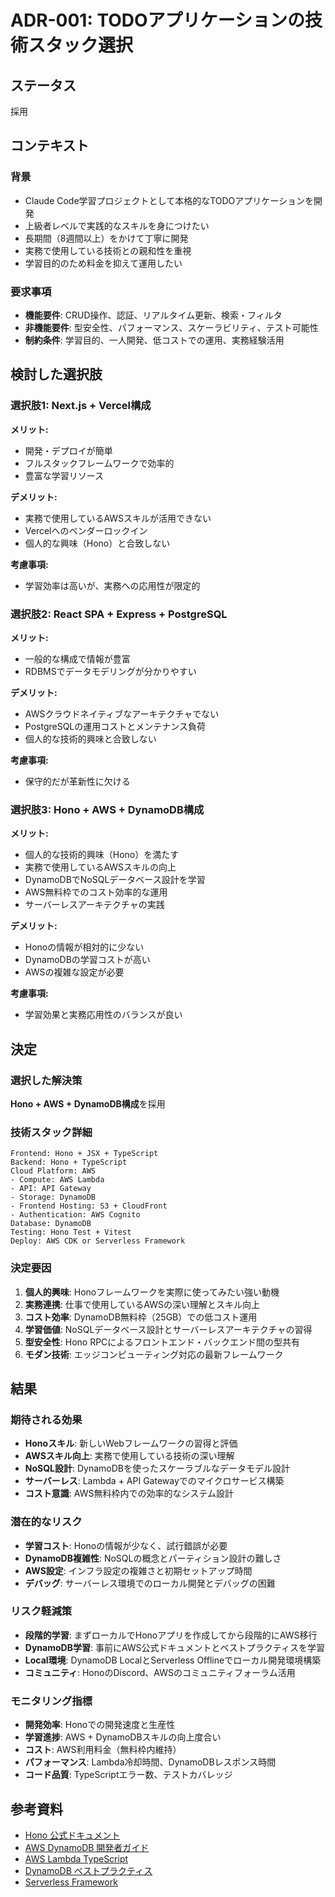 # ADR-001: TODOアプリケーションの技術スタック選択

## ステータス
採用

## コンテキスト
### 背景
- Claude Code学習プロジェクトとして本格的なTODOアプリケーションを開発
- 上級者レベルで実践的なスキルを身につけたい
- 長期間（8週間以上）をかけて丁寧に開発
- 実務で使用している技術との親和性を重視
- 学習目的のため料金を抑えて運用したい

### 要求事項
- **機能要件**: CRUD操作、認証、リアルタイム更新、検索・フィルタ
- **非機能要件**: 型安全性、パフォーマンス、スケーラビリティ、テスト可能性
- **制約条件**: 学習目的、一人開発、低コストでの運用、実務経験活用

## 検討した選択肢

### 選択肢1: Next.js + Vercel構成
**メリット:**
- 開発・デプロイが簡単
- フルスタックフレームワークで効率的
- 豊富な学習リソース

**デメリット:**
- 実務で使用しているAWSスキルが活用できない
- Vercelへのベンダーロックイン
- 個人的な興味（Hono）と合致しない

**考慮事項:**
- 学習効率は高いが、実務への応用性が限定的

### 選択肢2: React SPA + Express + PostgreSQL
**メリット:**
- 一般的な構成で情報が豊富
- RDBMSでデータモデリングが分かりやすい

**デメリット:**
- AWSクラウドネイティブなアーキテクチャでない
- PostgreSQLの運用コストとメンテナンス負荷
- 個人的な技術的興味と合致しない

**考慮事項:**
- 保守的だが革新性に欠ける

### 選択肢3: Hono + AWS + DynamoDB構成
**メリット:**
- 個人的な技術的興味（Hono）を満たす
- 実務で使用しているAWSスキルの向上
- DynamoDBでNoSQLデータベース設計を学習
- AWS無料枠でのコスト効率的な運用
- サーバーレスアーキテクチャの実践

**デメリット:**
- Honoの情報が相対的に少ない
- DynamoDBの学習コストが高い
- AWSの複雑な設定が必要

**考慮事項:**
- 学習効果と実務応用性のバランスが良い

## 決定
### 選択した解決策
**Hono + AWS + DynamoDB構成**を採用

### 技術スタック詳細
```
Frontend: Hono + JSX + TypeScript
Backend: Hono + TypeScript  
Cloud Platform: AWS
- Compute: AWS Lambda
- API: API Gateway
- Storage: DynamoDB
- Frontend Hosting: S3 + CloudFront
- Authentication: AWS Cognito
Database: DynamoDB
Testing: Hono Test + Vitest
Deploy: AWS CDK or Serverless Framework
```

### 決定要因
1. **個人的興味**: Honoフレームワークを実際に使ってみたい強い動機
2. **実務連携**: 仕事で使用しているAWSの深い理解とスキル向上
3. **コスト効率**: DynamoDB無料枠（25GB）での低コスト運用
4. **学習価値**: NoSQLデータベース設計とサーバーレスアーキテクチャの習得
5. **型安全性**: Hono RPCによるフロントエンド・バックエンド間の型共有
6. **モダン技術**: エッジコンピューティング対応の最新フレームワーク

## 結果
### 期待される効果
- **Honoスキル**: 新しいWebフレームワークの習得と評価
- **AWSスキル向上**: 実務で使用している技術の深い理解
- **NoSQL設計**: DynamoDBを使ったスケーラブルなデータモデル設計
- **サーバーレス**: Lambda + API Gatewayでのマイクロサービス構築
- **コスト意識**: AWS無料枠内での効率的なシステム設計

### 潜在的なリスク
- **学習コスト**: Honoの情報が少なく、試行錯誤が必要
- **DynamoDB複雑性**: NoSQLの概念とパーティション設計の難しさ
- **AWS設定**: インフラ設定の複雑さと初期セットアップ時間
- **デバッグ**: サーバーレス環境でのローカル開発とデバッグの困難

### リスク軽減策
- **段階的学習**: まずローカルでHonoアプリを作成してから段階的にAWS移行
- **DynamoDB学習**: 事前にAWS公式ドキュメントとベストプラクティスを学習
- **Local環境**: DynamoDB LocalとServerless Offlineでローカル開発環境構築
- **コミュニティ**: HonoのDiscord、AWSのコミュニティフォーラム活用

### モニタリング指標
- **開発効率**: Honoでの開発速度と生産性
- **学習進捗**: AWS + DynamoDBスキルの向上度合い
- **コスト**: AWS利用料金（無料枠内維持）
- **パフォーマンス**: Lambda冷却時間、DynamoDBレスポンス時間
- **コード品質**: TypeScriptエラー数、テストカバレッジ

## 参考資料
- [Hono 公式ドキュメント](https://hono.dev/)
- [AWS DynamoDB 開発者ガイド](https://docs.aws.amazon.com/dynamodb/)
- [AWS Lambda TypeScript](https://docs.aws.amazon.com/lambda/latest/dg/lambda-typescript.html)
- [DynamoDB ベストプラクティス](https://docs.aws.amazon.com/amazondynamodb/latest/developerguide/best-practices.html)
- [Serverless Framework](https://www.serverless.com/framework/docs)